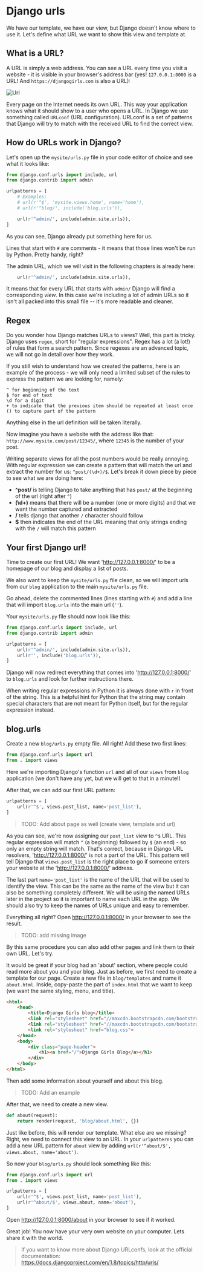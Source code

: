 # Django urls

We have our template, we have our view, but Django doesn't know where to use it. Let's define what URL we want to show this view and template at.

## What is a URL?

A URL is simply a web address. You can see a URL every time you visit a website - it is visible in your browser's address bar (yes! `127.0.0.1:8000` is a URL! And `https://djangogirls.com` is also a URL):

![Url](images/url.png)

Every page on the Internet needs its own URL. This way your application knows what it should show to a user who opens a URL. In Django we use something called `URLconf` (URL configuration). URLconf is a set of patterns that Django will try to match with the received URL to find the correct view.

## How do URLs work in Django?

Let's open up the `mysite/urls.py` file in your code editor of choice and see what it looks like:

```python
from django.conf.urls import include, url
from django.contrib import admin

urlpatterns = [
    # Examples:
    # url(r'^$', 'mysite.views.home', name='home'),
    # url(r'^blog/', include('blog.urls')),

    url(r'^admin/', include(admin.site.urls)),
]
```

As you can see, Django already put something here for us.

Lines that start with `#` are comments - it means that those lines won't be run by Python. Pretty handy, right?

The admin URL, which we will visit in the following chapters is already here:

```python
    url(r'^admin/', include(admin.site.urls)),
```

It means that for every URL that starts with `admin/` Django will find a corresponding *view*. In this case we're including a lot of admin URLs so it isn't all packed into this small file -- it's more readable and cleaner.

## Regex

Do you wonder how Django matches URLs to views? Well, this part is tricky. Django uses `regex`, short for "regular expressions". Regex has a lot (a lot!) of rules that form a search pattern. Since regexes are an advanced topic, we will not go in detail over how they work.

If you still wish to understand how we created the patterns, here is an example of the process - we will only need a limited subset of the rules to express the pattern we are looking for, namely:

	^ for beginning of the text
	$ for end of text
	\d for a digit
	+ to indicate that the previous item should be repeated at least once
	() to capture part of the pattern

Anything else in the url definition will be taken literally.

Now imagine you have a website with the address like that: `http://www.mysite.com/post/12345/`, where `12345` is the number of your post.

Writing separate views for all the post numbers would be really annoying. With regular expression we can create a pattern that will match the url and extract the number for us: `^post/(\d+)/$`. Let's break it down piece by piece to see what we are doing here:

* **^post/** is telling Django to take anything that has `post/` at the beginning of the url (right after `^`)
* **(\d+)** means that there will be a number (one or more digits) and that we want the number captured and extracted
* **/** tells django that another `/` character should follow
* **$** then indicates the end of the URL meaning that only strings ending with the `/` will match this pattern


## Your first Django url!

Time to create our first URL! We want 'http://127.0.0.1:8000/' to be a homepage of our blog and display a list of posts.

We also want to keep the `mysite/urls.py` file clean, so we will import urls from our `blog` application to the main `mysite/urls.py` file.

Go ahead, delete the commented lines (lines starting with `#`) and add a line that will import `blog.urls` into the main url (`''`).

Your `mysite/urls.py` file should now look like this:

```python
from django.conf.urls import include, url
from django.contrib import admin

urlpatterns = [
    url(r'^admin/', include(admin.site.urls)),
    url(r'', include('blog.urls')),
]
```

Django will now redirect everything that comes into 'http://127.0.0.1:8000/' to `blog.urls` and look for further instructions there.

When writing regular expressions in Python it is always done with `r` in front of the string. This is a helpful hint for Python that the string may contain special characters that are not meant for Python itself, but for the regular expression instead.


## blog.urls

Create a new `blog/urls.py` empty file. All right! Add these two first lines:

```python
from django.conf.urls import url
from . import views
```

Here we're importing Django's function `url` and all of our `views` from `blog` application (we don't have any yet, but we will get to that in a minute!)

After that, we can add our first URL pattern:

```python
urlpatterns = [
    url(r'^$', views.post_list, name='post_list'),
]
```

> TODO: Add about page as well (create view, template and url)

As you can see, we're now assigning our `post_list` view to `^$` URL. This regular expression will match `^` (a beginning) followed by `$` (an end) - so only an empty string will match. That's correct, because in Django URL resolvers, 'http://127.0.0.1:8000/' is not a part of the URL. This pattern will tell Django that `views.post_list` is the right place to go if someone enters your website at the 'http://127.0.0.1:8000/' address.

The last part `name='post_list'` is the name of the URL that will be used to identify the view. This can be the same as the name of the view but it can also be something completely different. We will be using the named URLs later in the project so it is important to name each URL in the app. We should also try to keep the names of URLs unique and easy to remember.

Everything all right? Open http://127.0.0.1:8000/ in your browser to see the result.

> TODO: add missing image

By this same procedure you can also add other pages and link them to their own URL. Let's try.

It would be great if your blog had an 'about' section, where people could read more about you and your blog. Just as before, we first need to create a template for our page. Create a new file in `blog/templates` and name it `about.html`. Inside, copy-paste the part of `index.html` that we want to keep (we want the same styling, menu, and title).

```html
<html>
    <head>
        <title>Django Girls blog</title>
        <link rel="stylesheet" href="//maxcdn.bootstrapcdn.com/bootstrap/3.2.0/css/bootstrap.min.css">
        <link rel="stylesheet" href="//maxcdn.bootstrapcdn.com/bootstrap/3.2.0/css/bootstrap-theme.min.css">
        <link rel="stylesheet" href="blog.css">
    </head>
    <body>
        <div class="page-header">
            <h1><a href="/">Django Girls Blog</a></h1>
        </div>
    </body>
</html>
```

Then add some information about yourself and about this blog.

> TODO: Add an example

After that, we need to create a new view.

```python
def about(request):
    return render(request, 'blog/about.html', {})
```

Just like before, this will render our template. What else are we missing? Right, we need to connect this view to an URL.
In your `urlpatterns` you can add a new URL pattern for `about` view by adding `url(r'^about/$', views.about, name='about')`.

So now your `blog/urls.py` should look something like this:

```python
from django.conf.urls import url
from . import views

urlpatterns = [
    url(r'^$', views.post_list, name='post_list'),
    url(r'^about/$', views.about, name='about'),
]
```

Open http://127.0.0.1:8000/about in your browser to see if it worked.


Great job! You now have your very own website on your computer. Lets share it with the world.

> If you want to know more about Django URLconfs, look at the official documentation: https://docs.djangoproject.com/en/1.8/topics/http/urls/
